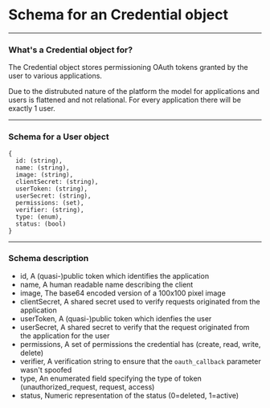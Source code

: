 Schema for an Credential object
=======================

----------------------------------------

### What's a Credential object for?

The Credential object stores permissioning OAuth tokens granted by the user to various applications.

Due to the distrubuted nature of the platform the model for applications and users is flattened and not relational. For every application there will be exactly 1 user.

----------------------------------------

### Schema for a User object

    {
      id: (string),
      name: (string),
      image: (string),
      clientSecret: (string),
      userToken: (string),
      userSecret: (string),
      permissions: (set),
      verifier: (string),
      type: (enum),
      status: (bool)
    }

----------------------------------------

### Schema description

  * id, A (quasi-)public token which identifies the application
  * name, A human readable name describing the client
  * image, The base64 encoded version of a 100x100 pixel image
  * clientSecret, A shared secret used to verify requests originated from the application
  * userToken, A (quasi-)public token which idenfies the user
  * userSecret, A shared secret to verify that the request originated from the application for the user
  * permissions, A set of permissions the credential has (create, read, write, delete)
  * verifier, A verification string to ensure that the `oauth_callback` parameter wasn't spoofed
  * type, An enumerated field specifying the type of token (unauthorized_request, request, access)
  * status, Numeric representation of the status (0=deleted, 1=active)
